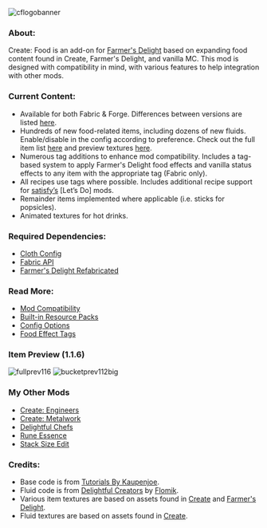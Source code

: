 ![cflogobanner](https://github.com/user-attachments/assets/459fad44-da37-49a6-99e9-83085f49c48d)
### **About:**

Create: Food is an add-on for [Farmer's Delight](https://www.curseforge.com/minecraft/mc-mods/farmers-delight-refabricated) based on expanding food content found in Create, Farmer's Delight, and vanilla MC. This mod is designed with compatibility in mind, with various features to help integration with other mods.

### **Current Content:**

* Available for both Fabric & Forge. Differences between versions are listed [here](https://github.com/AverageAnime/create-food/wiki/Fabric-&-Forge-Differences).
* Hundreds of new food-related items, including dozens of new fluids. Enable/disable in the config according to preference. Check out the full item list [here](https://github.com/AverageAnime/create-food/wiki/Item-List) and preview textures [here](https://github.com/AverageAnime/create-food/wiki/Preview).
* Numerous tag additions to enhance mod compatibility. Includes a tag-based system to apply Farmer's Delight food effects and vanilla status effects to any item with the appropriate tag (Fabric only).
* All recipes use tags where possible. Includes additional recipe support for [satisfy’s](https://www.curseforge.com/members/satisfy/projects) [Let’s Do] mods.
* Remainder items implemented where applicable (i.e. sticks for popsicles).
* Animated textures for hot drinks.

### **Required Dependencies:**

* [Cloth Config](https://www.curseforge.com/minecraft/mc-mods/cloth-config)
* [Fabric API](https://www.curseforge.com/minecraft/mc-mods/fabric-api)
* [Farmer's Delight Refabricated](https://www.curseforge.com/minecraft/mc-mods/farmers-delight-refabricated)

### **Read More:**

*  [Mod Compatibility](https://github.com/AverageAnime/create-food/wiki/Compatibility)
*  [Built-in Resource Packs](https://github.com/AverageAnime/create-food/wiki/Resource-Packs)
*  [Config Options](https://github.com/AverageAnime/create-food/wiki/Config-Options)
*  [Food Effect Tags](https://github.com/AverageAnime/create-food/wiki/Food-Effect-Tags)

### **Item Preview (1.1.6)**

![fullprev116](https://github.com/user-attachments/assets/efdda6e6-8e99-4f03-9aaf-799641056a84)
![bucketprev112big](https://github.com/user-attachments/assets/d9d67fc3-dfc3-4cac-8b80-25cfaf2175c4)

### **My Other Mods**

* [Create: Engineers](https://www.curseforge.com/minecraft/mc-mods/create-engineers)
* [Create: Metalwork](https://www.curseforge.com/minecraft/mc-mods/create-metalwork-fabric)
* [Delightful Chefs](https://www.curseforge.com/minecraft/mc-mods/delightful-chefs)
* [Rune Essence](https://www.curseforge.com/minecraft/mc-mods/rune-essence)
* [Stack Size Edit](https://www.curseforge.com/minecraft/mc-mods/stack-size-edit-fabric)

### **Credits:**

* Base code is from [Tutorials By Kaupenjoe](https://github.com/Tutorials-By-Kaupenjoe/Fabric-Tutorial-1.20.X).
* Fluid code is from [Delightful Creators](https://www.curseforge.com/minecraft/mc-mods/delightful-creators-fabric) by [Flomik](https://www.curseforge.com/members/flomik).
* Various item textures are based on assets found in [Create](https://www.curseforge.com/minecraft/mc-mods/create-fabric) and [Farmer's Delight](https://www.curseforge.com/minecraft/mc-mods/farmers-delight-fabric).
* Fluid textures are based on assets found in [Create](https://www.curseforge.com/minecraft/mc-mods/create-fabric).